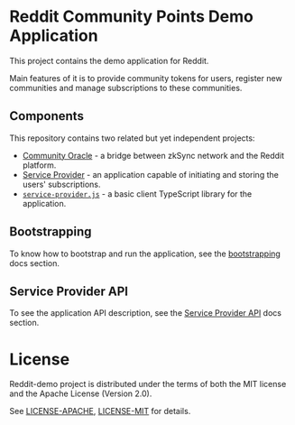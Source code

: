 # Reddit Community Points Demo Application

This project contains the demo application for Reddit.

Main features of it is to provide community tokens for users, register new communities
and manage subscriptions to these communities.

## Components

This repository contains two related but yet independent projects:

- [Community Oracle](community-oracle) - a bridge between zkSync network and the Reddit platform.
- [Service Provider](service-provider) - an application capable of initiating and storing the users' subscriptions.
- [`service-provider.js`](js) - a basic client TypeScript library for the application.

## Bootstrapping

To know how to bootstrap and run the application, see the [bootstrapping](./docs/bootstrapping.md) docs section.

## Service Provider API

To see the application API description, see the [Service Provider API](./docs/api_description.md) docs section.

# License

Reddit-demo project is distributed under the terms of both the MIT license
and the Apache License (Version 2.0).

See [LICENSE-APACHE](LICENSE-APACHE), [LICENSE-MIT](LICENSE-MIT) for details.
